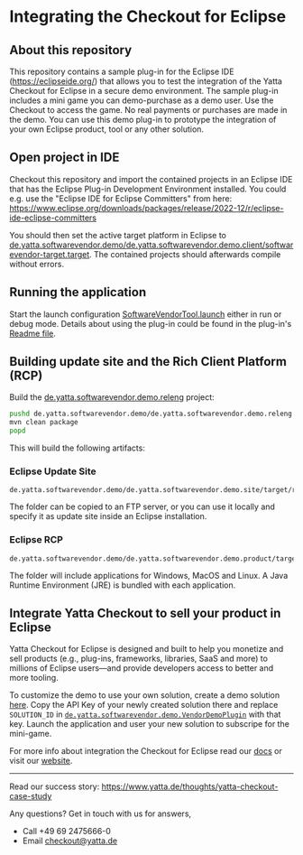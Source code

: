 # Integrating the Checkout for Eclipse

## About this repository

This repository contains a sample plug-in for the Eclipse IDE (https://eclipseide.org/) that allows you to test the integration of the Yatta Checkout for Eclipse in a secure demo environment.
The sample plug-in includes a mini game you can demo-purchase as a demo user. Use the Checkout to access the game.
No real payments or purchases are made in the demo.
You can use this demo plug-in to prototype the integration of your own Eclipse product, tool or any other solution.

## Open project in IDE

Checkout this repository and import the contained projects in an Eclipse IDE that has the Eclipse Plug-in Development Environment installed. You could e.g. use the "Eclipse IDE for Eclipse Committers" from here: https://www.eclipse.org/downloads/packages/release/2022-12/r/eclipse-ide-eclipse-committers

You should then set the active target platform in Eclipse to [de.yatta.softwarevendor.demo/de.yatta.softwarevendor.demo.client/softwarevendor-target.target](de.yatta.softwarevendor.demo/de.yatta.softwarevendor.demo.client/softwarevendor-target.target). The contained projects should afterwards compile without errors.

## Running the application

Start the launch configuration [SoftwareVendorTool.launch](de.yatta.softwarevendor.demo/de.yatta.softwarevendor.demo.client/SoftwareVendorTool.launch) either in run or debug mode.
Details about using the plug-in could be found in the plug-in's [Readme file](de.yatta.softwarevendor.demo/de.yatta.softwarevendor.demo.product/README.txt).

## Building update site and the Rich Client Platform (RCP)

Build the [de.yatta.softwarevendor.demo.releng](de.yatta.softwarevendor.demo/de.yatta.softwarevendor.demo.releng) project:
```bash
pushd de.yatta.softwarevendor.demo/de.yatta.softwarevendor.demo.releng
mvn clean package
popd
```
This will build the following artifacts:

### Eclipse Update Site
```
de.yatta.softwarevendor.demo/de.yatta.softwarevendor.demo.site/target/repository/
```
The folder can be copied to an FTP server, or you can use it locally and specify it as update site inside an Eclipse installation.

### Eclipse RCP
```
de.yatta.softwarevendor.demo/de.yatta.softwarevendor.demo.product/target/products/
```
The folder will include applications for Windows, MacOS and Linux. A Java Runtime Environment (JRE) is bundled with each application.

## Integrate Yatta Checkout to sell your product in Eclipse

Yatta Checkout for Eclipse is designed and built to help you monetize and sell products (e.g., plug-ins, frameworks, libraries, SaaS and more) to millions of Eclipse users—and provide developers access to better and more tooling.

To customize the demo to use your own solution, create a demo solution [here](https://www.yatta.de/portal). Copy the API Key of your newly created solution there and replace `SOLUTION_ID` in [`de.yatta.softwarevendor.demo.VendorDemoPlugin`](de.yatta.softwarevendor.demo/de.yatta.softwarevendor.demo.client/src/de/yatta/softwarevendor/demo/VendorDemoPlugin.java) with that key. Launch the application and user your new solution to subscripe for the mini-game.

For more info about integration the Checkout for Eclipse read our [docs](https://www.yatta.de/docs) or visit our [website](https://www.yatta.de/checkout-for-eclipse).

---
Read our success story: https://www.yatta.de/thoughts/yatta-checkout-case-study

Any questions? Get in touch with us for answers,
  - Call +49 69 2475666-0
  - Email checkout@yatta.de
